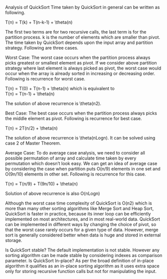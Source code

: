 Analysis of QuickSort
Time taken by QuickSort in general can be written as following.

 T(n) = T(k) + T(n-k-1) + \theta(n)

The first two terms are for two recursive calls, the last term is for the partition process. k is the number of elements which are smaller than pivot.
The time taken by QuickSort depends upon the input array and partition strategy. Following are three cases.

Worst Case: The worst case occurs when the partition process always picks greatest or smallest element as pivot. If we consider above partition strategy where last element is always picked as pivot, the worst case would occur when the array is already sorted in increasing or decreasing order. Following is recurrence for worst case.

 T(n) = T(0) + T(n-1) + \theta(n)
which is equivalent to  
 T(n) = T(n-1) + \theta(n)

The solution of above recurrence is \theta(n2).

Best Case: The best case occurs when the partition process always picks the middle element as pivot. Following is recurrence for best case.

 T(n) = 2T(n/2) + \theta(n)

The solution of above recurrence is \theta(nLogn). It can be solved using case 2 of Master Theorem.

Average Case:
To do average case analysis, we need to consider all possible permutation of array and calculate time taken by every permutation which doesn’t look easy.
We can get an idea of average case by considering the case when partition puts O(n/9) elements in one set and O(9n/10) elements in other set. Following is recurrence for this case.

 T(n) = T(n/9) + T(9n/10) + \theta(n)

Solution of above recurrence is also O(nLogn)

Although the worst case time complexity of QuickSort is O(n2) which is more than many other sorting algorithms like Merge Sort and Heap Sort, QuickSort is faster in practice, because its inner loop can be efficiently implemented on most architectures, and in most real-world data. QuickSort can be implemented in different ways by changing the choice of pivot, so that the worst case rarely occurs for a given type of data. However, merge sort is generally considered better when data is huge and stored in external storage.

Is QuickSort stable?
The default implementation is not stable. However any sorting algorithm can be made stable by considering indexes as comparison parameter.
Is QuickSort In-place?
As per the broad definition of in-place algorithm it qualifies as an in-place sorting algorithm as it uses extra space only for storing recursive function calls but not for manipulating the input.

